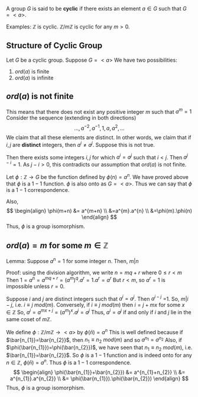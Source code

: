 A group $G$ is said to be **cyclic** if there exists an element $a \in G$ such that $G = <a>$.

Examples: $\mathbb{Z}$ is cyclic. $\mathbb{Z}/m\mathbb{Z}$ is cyclic for any $m>0$.

## Structure of Cyclic Group

Let $G$ be a cyclic group. Suppose $G=<a>$
We have two possibilities:
1. $ord(a)$ is finite
2. $ord(a)$ is infinite

## $ord(a)$ is not finite

This means that there does not exist any positive integer $m$ such that $a^{m}=1$
Consider the sequence (extending in both directions)
$$
\dots,a^{-2},a^{-1},1,a,a^{2},\dots
$$
We claim that all these elements are distinct. In other words, we claim that if $i,j$ are **distinct** integers, then $a^{i} \ne a^{j}$. Suppose this is not true.

Then there exists some integers $i,j$ for which $a^{i}=a^{j}$ such that $i<j$. Then $a^{j-i}=1$.
As $j-i>0$, this contradicts our assumption that $ord(a)$ is not finite.

Let $\phi: \mathbb{Z} \to G$ be the function defined by $\phi(n)=a^{n}$. We have proved above that $\phi$ is a $1-1$ function. $\phi$ is also onto as $G = <a>$. Thus we can say that $\phi$ is a $1-1$ correspondence.

Also, $$
\begin{align}
\phi(m+n) &= a^{m+n} \\
&=a^{m}.a^{n} \\
&=\phi(m).\phi(n)
\end{align}
$$
Thus, $\phi$ is a group isomorphism.

## $ord(a)=m$ for some $m \in \mathbb{Z}$

Lemma:
Suppose $a^{n}=1$ for some integer $n$. Then, $m|n$

Proof:
using the division algorithm, we write
$n=mq+r$ where $0 \leq r < m$
Then $1=a^{n}=a^{mq+r}=(a^{m})^{q}.a^{r}=1.a^{r}=a^{r}$
But $r<m$, so $a^{r}=1$ is impossible unless $r=0$.

Suppose $i$ and $j$ are distinct integers such that $a^{i}=a^{j}$. Then $a^{i-j}$ =1. So, $m|i-j$, i.e. $i \equiv j \text{ } mod(m)$. Conversely, if $i \equiv j \text{ } mod(m)$ then  $i=j+mx$ for some $x \in \mathbb{Z}$
So, $a^{i}=a^{mx+j}=(a^{m})^{x}.a^{j}=a^{j}$
Thus, $a^{i}=a^{j}$ if and only if $i$ and $j$ lie in the same coset of $m\mathbb{Z}$.

We define
$\phi: \mathbb{Z}/m\mathbb{Z} \to <a>$ by
$\phi(\bar{n})=a^{n}$
This is well defined because if $\bar{n_{1}}=\bar{n_{2}}$, then $n_{1} \equiv n_{2} \text{ } mod(m)$ and so $a^{n_{1}}=a^{n_{2}}$
Also, if $\phi(\bar{n_{1}})=\phi(\bar{n_{2}})$, we have seen that $n_{1} \equiv n_{2} \text{ } mod(m)$, i.e. $\bar{n_{1}}=\bar{n_{2}}$.
So $\phi$ is a $1-1$ function and is indeed onto for any $n \in \mathbb{Z}$, $\phi(\bar{n})=a^{n}$.
Thus $\phi$ is a $1-1$ correspondence.
$$
\begin{align}
\phi(\bar{n_{1}}+\bar{n_{2}}) &= a^{n_{1}+n_{2}} \\
&= a^{n_{1}}.a^{n_{2}} \\
&= \phi(\bar{n_{1}}).\phi(\bar{n_{2}})
\end{align}
$$
Thus, $\phi$ is a group isomorphism.